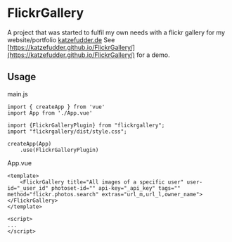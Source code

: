 # FlickrGallery

A project that was started to fulfil my own needs with a flickr gallery for my website/portfolio [katzefudder.de](https://www.katzefudder.de)
See [https://katzefudder.github.io/FlickrGallery/](https://katzefudder.github.io/FlickrGallery/) for a demo.
## Usage

main.js

```
import { createApp } from 'vue'
import App from './App.vue'

import {FlickrGalleryPlugin} from "flickrgallery";
import "flickrgallery/dist/style.css";

createApp(App)
    .use(FlickrGalleryPlugin)
```

App.vue
``` 
<template>
    <FlickrGallery title="All images of a specific user" user-id="_user_id" photoset-id="" api-key="_api_key" tags=""  method="flickr.photos.search" extras="url_m,url_l,owner_name"></FlickrGallery>
</template>

<script>
...
</script>
```